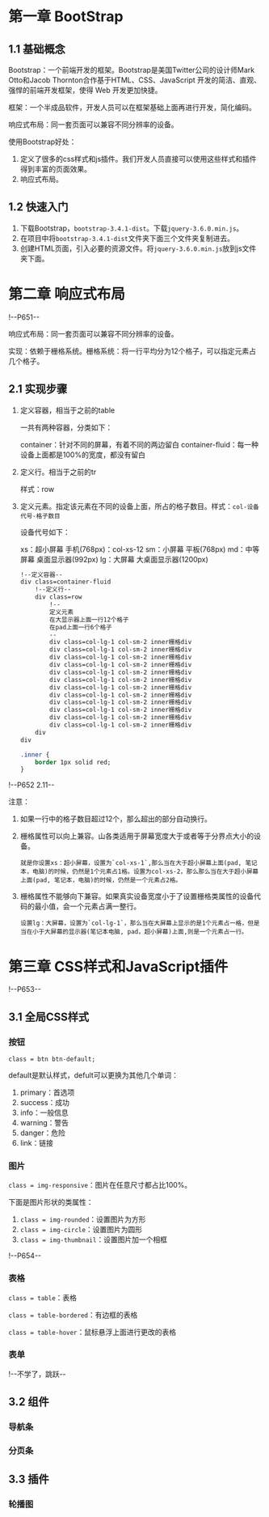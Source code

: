 # 第一章 BootStrap

## 1.1 基础概念

Bootstrap：一个前端开发的框架。Bootstrap是美国Twitter公司的设计师Mark Otto和Jacob Thornton合作基于HTML、CSS、JavaScript 开发的简洁、直观、强悍的前端开发框架，使得 Web 开发更加快捷。

框架：一个半成品软件，开发人员可以在框架基础上面再进行开发，简化编码。

响应式布局：同一套页面可以兼容不同分辨率的设备。

使用Bootstrap好处：

1. 定义了很多的css样式和js插件。我们开发人员直接可以使用这些样式和插件得到丰富的页面效果。
2. 响应式布局。

## 1.2 快速入门

1. 下载Bootstrap，`bootstrap-3.4.1-dist`。下载`jquery-3.6.0.min.js`。
2. 在项目中将`bootstrap-3.4.1-dist`文件夹下面三个文件夹复制进去。
3. 创建HTML页面，引入必要的资源文件。将`jquery-3.6.0.min.js`放到js文件夹下面。

# 第二章 响应式布局

!--P651--

响应式布局：同一套页面可以兼容不同分辨率的设备。

实现：依赖于栅格系统。栅格系统：将一行平均分为12个格子，可以指定元素占几个格子。

## 2.1 实现步骤

1. 定义容器，相当于之前的table

   一共有两种容器，分类如下：

    container：针对不同的屏幕，有着不同的两边留白
    container-fluid：每一种设备上面都是100%的宽度，都没有留白

2. 定义行。相当于之前的tr

    样式：row

3. 定义元素。指定该元素在不同的设备上面，所占的格子数目。样式：`col-设备代号-格子数目`

   设备代号如下：

    xs：超小屏幕		手机(768px)：col-xs-12
    sm：小屏幕           平板(768px)
    md：中等屏幕       桌面显示器(992px)
    lg：大屏幕              大桌面显示器(1200px)

   ```html 
   !--定义容器--
   div class=container-fluid
       !--定义行--
       div class=row
           !--
           定义元素
           在大显示器上面一行12个格子
           在pad上面一行6个格子
           --
           div class=col-lg-1 col-sm-2 inner栅格div
           div class=col-lg-1 col-sm-2 inner栅格div
           div class=col-lg-1 col-sm-2 inner栅格div
           div class=col-lg-1 col-sm-2 inner栅格div
           div class=col-lg-1 col-sm-2 inner栅格div
           div class=col-lg-1 col-sm-2 inner栅格div
           div class=col-lg-1 col-sm-2 inner栅格div
           div class=col-lg-1 col-sm-2 inner栅格div
           div class=col-lg-1 col-sm-2 inner栅格div
           div class=col-lg-1 col-sm-2 inner栅格div
           div class=col-lg-1 col-sm-2 inner栅格div
           div class=col-lg-1 col-sm-2 inner栅格div
       div
   div
   ```

   ```css
   .inner {
       border 1px solid red;
   }
   ```


!--P652 2.11--

 注意：

 1. 如果一行中的格子数目超过12个，那么超出的部分自动换行。

 2. 栅格属性可以向上兼容。山各类适用于屏幕宽度大于或者等于分界点大小的设备。

    	就是你设置xs：超小屏幕，设置为`col-xs-1`,那么当在大于超小屏幕上面(pad, 笔记本，电脑)的时候，仍然是1个元素占1格。设置为col-xs-2，那么那么当在大于超小屏幕上面(pad, 笔记本，电脑)的时候，仍然是一个元素占2格。

 3. 栅格属性不能够向下兼容。如果真实设备宽度小于了设置栅格类属性的设备代码的最小值，会一个元素占满一整行。

    	设置lg：大屏幕，设置为`col-lg-1`，那么当在大屏幕上显示的是1个元素占一格，但是当在小于大屏幕的显示器(笔记本电脑, pad，超小屏幕)上面,则是一个元素占一行。

# 第三章 CSS样式和JavaScript插件

!--P653--

## 3.1 全局CSS样式

### 按钮

`class = btn btn-default;`

default是默认样式，defult可以更换为其他几个单词：

1. primary：首选项
2. success：成功
3. info：一般信息
4. warning：警告
5. danger：危险
6. link：链接

### 图片

`class = img-responsive`：图片在任意尺寸都占比100%。

下面是图片形状的类属性：

1. `class = img-rounded`：设置图片为方形
2. `class = img-circle`：设置图片为圆形
3. `class = img-thumbnail`：设置图片加一个相框 

!--P654--

### 表格

`class = table`：表格

`class = table-bordered`：有边框的表格

`class = table-hover`：鼠标悬浮上面进行更改的表格

### 表单

!--不学了，跳跃--

## 3.2 组件

### 导航条

### 分页条

## 3.3 插件

### 轮播图